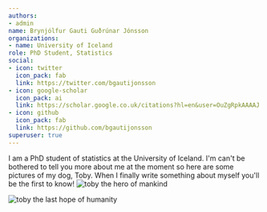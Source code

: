 ```yaml
---
authors:
- admin
name: Brynjólfur Gauti Guðrúnar Jónsson
organizations:
- name: University of Iceland
role: PhD Student, Statistics
social:
- icon: twitter
  icon_pack: fab
  link: https://twitter.com/bgautijonsson
- icon: google-scholar
  icon_pack: ai
  link: https://scholar.google.co.uk/citations?hl=en&user=OuZgRpkAAAAJ
- icon: github
  icon_pack: fab
  link: https://github.com/bgautijonsson
superuser: true
---
```


I am a PhD student of statistics at the University of Iceland. I'm can't be bothered to tell you more about me at the moment so here are some pictures of my dog, Toby. When I finally write something about myself you'll be the first to know!
![toby the hero of mankind](/authors/admin/_index_files/IMG_0819.jpeg)

![toby the last hope of humanity](/authors/admin/_index_files/IMG_0895.jpeg)